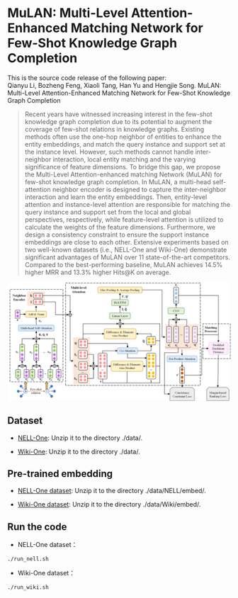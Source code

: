 # MuLAN: Multi-Level Attention-Enhanced Matching Network for Few-Shot Knowledge Graph Completion
This is the source code release of the following paper:  
Qianyu Li, Bozheng Feng, Xiaoli Tang, Han Yu and Hengjie Song. MuLAN: Multi-Level Attention-Enhanced Matching Network for Few-Shot Knowledge Graph Completion  

>Recent years have witnessed increasing interest in the few-shot knowledge graph completion due to its potential to augment the coverage of few-shot relations in knowledge graphs. Existing methods often use the one-hop neighbor of entities to enhance the entity embeddings, and match the query instance and support set at the instance level. However, such methods cannot handle inter-neighbor interaction, local entity matching and the varying significance of feature dimensions. To bridge this gap, we propose the Multi-Level Attention-enhanced matching Network (MuLAN) for few-shot knowledge graph completion. In MuLAN, a multi-head self-attention neighbor encoder is designed to capture the inter-neighbor interaction and learn the entity embeddings. Then, entity-level attention and instance-level attention are responsible for matching the query instance and support set from the local and global perspectives, respectively, while feature-level attention is utilized to calculate the weights of the feature dimensions. Furthermore, we design a consistency constraint to ensure the support instance embeddings are close to each other. Extensive experiments based on two well-known datasets (i.e., NELL-One and Wiki-One) demonstrate significant advantages of MuLAN over 11 state-of-the-art competitors. Compared to the best-performing baseline, MuLAN achieves 14.5\% higher MRR and 13.3\% higher Hits@K on average.  

![image](https://github.com/qyli0201/MuLAN-FKGC/blob/main/model.png)  


## Dataset
- [NELL-One](https://drive.google.com/file/d/1b7kVBKljayuwu2Jql6a6vggT_To-9DbZ/view): Unzip it to the directory ./data/.

- [Wiki-One](https://drive.google.com/file/d/11HbUOv_LjZIK9dQjNiWirLCOjuBgd9gi/view): Unzip it to the directory ./data/.

## Pre-trained embedding
- [NELL-One dataset](https://drive.google.com/file/d/1XXvYpTSTyCnN-PBdUkWBXwXBI99Chbps/view?usp=sharing): Unzip it to the directory ./data/NELL/embed/.

- [Wiki-One dataset](https://drive.google.com/file/d/1_3HBJde2KVMhBgJeGN1-wyvW88gRU1iL/view?usp=sharing): Unzip it to the directory ./data/Wiki/embed/.

## Run the code
- NELL-One dataset：
``` 
./run_nell.sh
```
- Wiki-One dataset：
```
./run_wiki.sh
```

